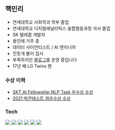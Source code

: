 ## 핵민리

+ 연세대학교 사회학과 학부 졸업
+ 연세대학교 디지털애널리틱스 융합협동과정 석사 졸업
+ SK 텔레콤 개발자
+ 용인에 거주 중
+ 데이터 사이언티스트 / AI 엔지니어
+ 진돗개 똘이 집사
+ 부족하지만 [블로그](https://lhmlhm1111.github.io/)를 운영 중입니다
+ 17년 째 LG Twins 팬

### 수상 이력
+ [SKT AI Fellowship NLP Task 우수상 수상](https://github.com/SKT-LSL/AI-Fellowship-3rd)
+ [2021 빅콘테스트 최우수상 수상](https://github.com/lhmlhm1111/DAdejus_bigcon_2021)

### Tech
<img src="https://img.shields.io/badge/Python-3776AB?style=for-the-badge&logo=Python&logoColor=white"> <img src="https://img.shields.io/badge/R-276DC3?style=for-the-badge&logo=R&logoColor=white"> <img src="https://img.shields.io/badge/Pytorch-EE4C2C?style=for-the-badge&logo=Pytorch&logoColor=white"> <img src="https://img.shields.io/badge/Apache Spark-E25A1C?style=for-the-badge&logo=Apache Spark&logoColor=white"> <img src="https://img.shields.io/badge/pandas-150458?style=for-the-badge&logo=pandas&logoColor=white"> <img src="https://img.shields.io/badge/Linux-FCC624?style=for-the-badge&logo=Linux&logoColor=white">
